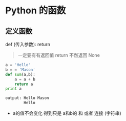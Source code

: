 # Python 的函数  

## 定义函数  
def <name>(传入参数):
  <block>
  return <result>

  > 一定要有有返回值 return  不然返回 None  

```python
a = 'Hello'
b = = 'Mason'
def sum(a,b):
    a = a + b
    return a
print a

output: Hello Mason
        Hello
```

- a的值不会变化   得到只是 a和b的 和 或者 连接 (字符串)
